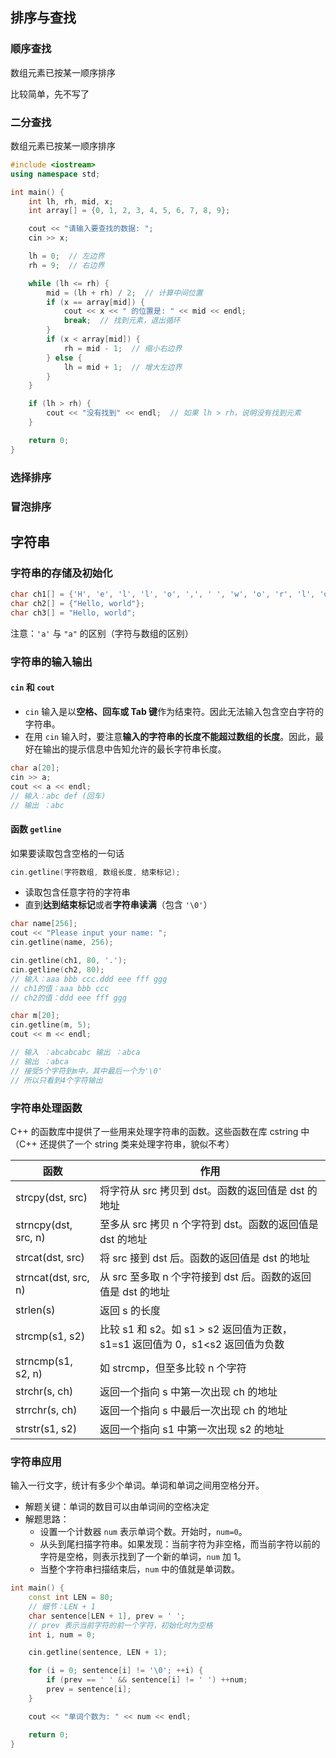 

## 排序与查找


### 顺序查找

数组元素已按某一顺序排序

比较简单，先不写了

### 二分查找

数组元素已按某一顺序排序

``` cpp
#include <iostream>
using namespace std;

int main() {
    int lh, rh, mid, x;
    int array[] = {0, 1, 2, 3, 4, 5, 6, 7, 8, 9};

    cout << "请输入要查找的数据: "; 
    cin >> x;

    lh = 0;  // 左边界
    rh = 9;  // 右边界

    while (lh <= rh) {
        mid = (lh + rh) / 2;  // 计算中间位置
        if (x == array[mid]) {
            cout << x << " 的位置是: " << mid << endl;
            break;  // 找到元素，退出循环
        }
        if (x < array[mid]) {
            rh = mid - 1;  // 缩小右边界
        } else {
            lh = mid + 1;  // 增大左边界
        }
    }

    if (lh > rh) {
        cout << "没有找到" << endl;  // 如果 lh > rh，说明没有找到元素
    }

    return 0;
}
```


### 选择排序



### 冒泡排序





## 字符串


### 字符串的存储及初始化


``` cpp
char ch1[] = {'H', 'e', 'l', 'l', 'o', ',', ' ', 'w', 'o', 'r', 'l', 'd', '\0'};
char ch2[] = {"Hello, world"};
char ch3[] = "Hello, world";
```

注意：`'a'` 与 `"a"` 的区别（字符与数组的区别）

### 字符串的输入输出

#### `cin` 和 `cout`

- `cin` 输入是以**空格、回车或 Tab 键**作为结束符。因此无法输入包含空白字符的字符串。
- 在用 `cin` 输入时，要注意**输入的字符串的长度不能超过数组的长度**。因此，最好在输出的提示信息中告知允许的最长字符串长度。

```cpp
char a[20];
cin >> a;
cout << a << endl;
// 输入：abc def (回车)
// 输出 ：abc
```


#### 函数 `getline`

如果要读取包含空格的一句话

```cpp
cin.getline(字符数组, 数组长度, 结束标记);
```

- 读取包含任意字符的字符串
- 直到**达到结束标记**或者**字符串读满**（包含 `'\0'`）

```cpp
char name[256];
cout << "Please input your name: ";
cin.getline(name, 256);
```


``` cpp
cin.getline(ch1, 80, '.');
cin.getline(ch2, 80);
// 输入：aaa bbb ccc.ddd eee fff ggg
// ch1的值：aaa bbb ccc
// ch2的值：ddd eee fff ggg
```

``` cpp
char m[20];
cin.getline(m, 5);
cout << m << endl;

// 输入 ：abcabcabc 输出 ：abca
// 输出 ：abca
// 接受5个字符到m中，其中最后一个为'\0'
// 所以只看到4个字符输出 
```

### 字符串处理函数

C++ 的函数库中提供了一些用来处理字符串的函数。这些函数在库 cstring 中
（C++ 还提供了一个 string 类来处理字符串，貌似不考）

| 函数                   | 作用                                                    |
| -------------------- | ----------------------------------------------------- |
| strcpy(dst, src)     | 将字符从 src 拷贝到 dst。函数的返回值是 dst 的地址                      |
| strncpy(dst, src, n) | 至多从 src 拷贝 n 个字符到 dst。函数的返回值是 dst 的地址                 |
| strcat(dst, src)     | 将 src 接到 dst 后。函数的返回值是 dst 的地址                        |
| strncat(dst, src, n) | 从 src 至多取 n 个字符接到 dst 后。函数的返回值是 dst 的地址               |
| strlen(s)            | 返回 s 的长度                                              |
| strcmp(s1, s2)       | 比较 s1 和 s2。如 s1 > s2 返回值为正数，s1=s1 返回值为 0，s1<s2 返回值为负数 |
| strncmp(s1, s2, n)   | 如 strcmp，但至多比较 n 个字符                                  |
| strchr(s, ch)        | 返回一个指向 s 中第一次出现 ch 的地址                                |
| strrchr(s, ch)       | 返回一个指向 s 中最后一次出现 ch 的地址                               |
| strstr(s1, s2)       | 返回一个指向 s1 中第一次出现 s2 的地址                               |


### 字符串应用

输入一行文字，统计有多少个单词。单词和单词之间用空格分开。
- 解题关键：单词的数目可以由单词间的空格决定
- 解题思路：
  - 设置一个计数器 `num` 表示单词个数。开始时，`num=0`。
  - 从头到尾扫描字符串。如果发现：当前字符为非空格，而当前字符以前的字符是空格，则表示找到了一个新的单词，`num` 加 1。
  - 当整个字符串扫描结束后，`num` 中的值就是单词数。

```cpp
int main() {
    const int LEN = 80;
    // 细节：LEN + 1
    char sentence[LEN + 1], prev = ' ';  
    // prev 表示当前字符的前一个字符，初始化时为空格
    int i, num = 0;

    cin.getline(sentence, LEN + 1);

    for (i = 0; sentence[i] != '\0'; ++i) {
        if (prev == ' ' && sentence[i] != ' ') ++num;
        prev = sentence[i];
    }

    cout << "单词个数为: " << num << endl;

    return 0;
}
```

